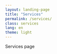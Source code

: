 ```yaml
---
layout: landing-page
title: "Services"
permalink: /services/
class: services
lang: en
theme: light
---
```


Services page